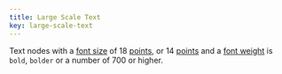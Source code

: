 ```yaml
---
title: Large Scale Text
key: large-scale-text
---
```


Text nodes with a [font size](https://www.w3.org/TR/css-fonts-3/#font-size-prop) of 18 [points](https://www.w3.org/TR/css-values/#pt), or 14 [points](https://www.w3.org/TR/css-values/#pt) and a [font weight](https://www.w3.org/TR/css-fonts-3/#font-weight-prop) is `bold`, `bolder` or a number of 700 or higher.
